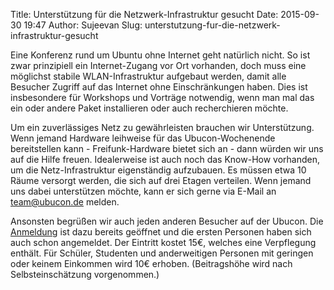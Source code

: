 Title: Unterstützung für die Netzwerk-Infrastruktur gesucht
Date: 2015-09-30 19:47
Author: Sujeevan
Slug: unterstutzung-fur-die-netzwerk-infrastruktur-gesucht

Eine Konferenz rund um Ubuntu ohne Internet geht natürlich nicht. So ist
zwar prinzipiell ein Internet-Zugang vor Ort vorhanden, doch muss eine
möglichst stabile WLAN-Infrastruktur aufgebaut werden, damit alle
Besucher Zugriff auf das Internet ohne Einschränkungen haben. Dies ist
insbesondere für Workshops und Vorträge notwendig, wenn man mal das ein
oder andere Paket installieren oder auch recherchieren möchte.


Um ein zuverlässiges Netz zu gewährleisten brauchen wir Unterstützung.
Wenn jemand Hardware leihweise für das Ubucon-Wochenende bereitstellen
kann - Freifunk-Hardware bietet sich an - dann würden wir uns auf die
Hilfe freuen. Idealerweise ist auch noch das Know-How vorhanden, um die
Netz-Infrastruktur eigenständig aufzubauen. Es müssen etwa 10 Räume
versorgt werden, die sich auf drei Etagen verteilen. Wenn jemand uns
dabei unterstützen möchte, kann er sich gerne via E-Mail an
<team@ubucon.de> melden.


Ansonsten begrüßen wir auch jeden anderen Besucher auf der Ubucon. Die
[Anmeldung](http://ubucon.de/2015/anmeldung) ist dazu bereits geöffnet
und die ersten Personen haben sich auch schon angemeldet. Der Eintritt
kostet 15€, welches eine Verpflegung enthält. Für Schüler, Studenten und
anderweitigen Personen mit geringen oder keinem Einkommen wird 10€
erhoben. (Beitragshöhe wird nach Selbsteinschätzung vorgenommen.)



